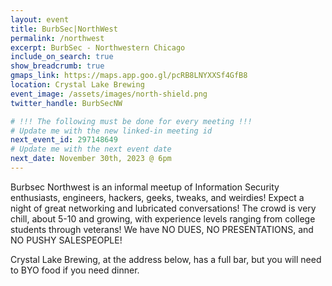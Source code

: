 ```yaml
---
layout: event
title: BurbSec|NorthWest
permalink: /northwest
excerpt: BurbSec - Northwestern Chicago
include_on_search: true
show_breadcrumb: true
gmaps_link: https://maps.app.goo.gl/pcRB8LNYXXSf4GfB8
location: Crystal Lake Brewing
event_image: /assets/images/north-shield.png
twitter_handle: BurbSecNW

# !!! The following must be done for every meeting !!!
# Update me with the new linked-in meeting id
next_event_id: 297148649
# Update me with the next event date
next_date: November 30th, 2023 @ 6pm
---
```


Burbsec Northwest is an informal meetup of Information Security enthusiasts,
engineers, hackers, geeks, tweaks, and weirdies! Expect a night of great
networking and lubricated conversations! The crowd is very chill, about 5-10
and growing, with experience levels ranging from college students through
veterans! We have NO DUES, NO PRESENTATIONS, and NO PUSHY SALESPEOPLE!

Crystal Lake Brewing, at the address below, has a full bar, but you will need
to BYO food if you need dinner.
